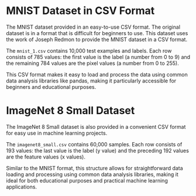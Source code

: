 # MNIST Dataset in CSV Format

The MNIST dataset provided in an easy-to-use CSV format. The original dataset is in a format that is difficult for beginners to use. This dataset uses the work of Joseph Redmon to provide the MNIST dataset in a CSV format.

The `mnist_1.csv` contains 10,000 test examples and labels. Each row consists of 785 values: the first value is the label (a number from 0 to 9) and the remaining 784 values are the pixel values (a number from 0 to 255).

This CSV format makes it easy to load and process the data using common data analysis libraries like pandas, making it particularly accessible for beginners and educational purposes.

# ImageNet 8 Small Dataset

The ImageNet 8 Small dataset is also provided in a convenient CSV format for easy use in machine learning projects.

The `imagenet8_small.csv` contains 60,000 samples. Each row consists of 193 values: the last value is the label (y value) and the preceding 192 values are the feature values (x values).

Similar to the MNIST format, this structure allows for straightforward data loading and processing using common data analysis libraries, making it ideal for both educational purposes and practical machine learning applications.